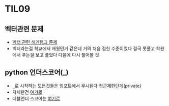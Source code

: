 # TIL09
## 벡터관련 문제
- [벡터 관련 해커랭크 문제](https://www.hackerrank.com/challenges/class-2-find-the-torsional-angle/problem)
- 벡터라는걸 학교에서 배웠던거 같은데 거의 처음 접한 수준이었다  결국 못풀고 학원에서 푸는걸 보고 풀었다 다음에 다시 풀어볼 것
## python 언더스코어(_)
- `_`로 시작하는 모든것들은 임포트에서 무시된다 접근제한단계(private) 
- 자세한건 [여기로](https://mingrammer.com/underscore-in-python/)
- 더블언더 스코어는 [여기로](https://corikachu.github.io/articles/python/python-magic-method)

